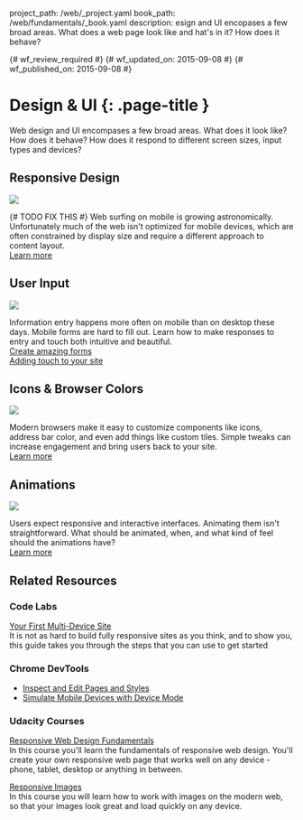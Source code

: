 project_path: /web/_project.yaml
book_path: /web/fundamentals/_book.yaml
description: esign and UI encopases a few broad areas. What does a web page look like and hat's in it? How does it behave?

{# wf_review_required #}
{# wf_updated_on: 2015-09-08 #}
{# wf_published_on: 2015-09-08 #}

# Design & UI {: .page-title }

Web design and UI encompases a few broad areas. What does it look like? How 
does it behave? How does it respond to different screen sizes, input types 
and devices?

<div class="attempt-left">
  <h2>Responsive Design</h2>
  <img src="/web/images/md-icons/devices-short.png">
  <p>{# TODO FIX THIS #}
    Web surfing on mobile is growing astronomically. Unfortunately much of the
    web isn't optimized for mobile devices, which are often constrained by
    display size and require a different approach to content layout.<br>
    <a href="responsive/">Learn more</a>
  </p>
</div>

<div class="attempt-right">
  <h2>User Input</h2>
  <a href="imput/forms/">
    <img src="/web/images/md-icons/touch-short.png">
  </a>
  <p>
    Information entry happens more often on mobile than on desktop these days.
    Mobile forms are hard to fill out. Learn how to make responses to entry
    and touch both intuitive and beautiful.<br>
    <a href="input/forms/">Create amazing forms</a><br>
    <a href="input/touch/">Adding touch to your site</a>
  </p>
</div>

<div style="clear:both;"></div>

<div class="attempt-left">
  <h2>Icons &amp; Browser Colors</h2>
  <a href="tbd">
    <img src="/web/images/md-icons/image-short.png">
  </a>
  <p>
    Modern browsers make it easy to customize components like icons, address
    bar color, and even add things like custom tiles. Simple tweaks can
    increase engagement and bring users back to your site.<br>
    <a href="browser-customization/">Learn more</a>
  </p>
</div>

<div class="attempt-right">
  <h2>Animations</h2>
  <a href="animations/">
    <img src="/web/images/md-icons/movie-short.png">
  </a>
  <p>
    Users expect responsive and interactive interfaces. Animating them isn't
    straightforward. What should be animated, when, and what kind of feel
    should the animations have?<br>
    <a href="animations/">Learn more</a>
  </p>
</div>

<div style="clear:both;"></div>


## Related Resources

### Code Labs

[Your First Multi-Device Site](/web/fundamentals/getting-started/your-first-multi-screen-site/) <br>
It is not as hard to build fully responsive sites as you think, and to show you, this guide takes you through the steps that you can use to get started

### Chrome DevTools

* [Inspect and Edit Pages and Styles](/web/tools/chrome-devtools/inspect-styles/)
* [Simulate Mobile Devices with Device Mode](/web/tools/chrome-devtools/device-mode/)


### Udacity Courses

[Responsive Web Design Fundamentals](https://udacity.com/ud893)<br>
In this course you'll learn the fundamentals of responsive web design.
You'll create your own responsive web page that works well on any device -
phone, tablet, desktop or anything in between.

[Responsive Images](https://udacity.com/ud882)<br>
In this course you will learn how to work with images on the modern web, so
that your images look great and load quickly on any device.

<div style="clear:both;"></div>
